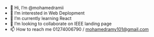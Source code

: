 - 👋 Hi, I’m @mohamedramii
- 👀 I’m interested in Web Deplopment
- 🌱 I’m currently learning React
- 💞️ I’m looking to collaborate on IEEE landing page
- 📫 How to reach me 01274006790 / mohamedramy101@gmail.com

